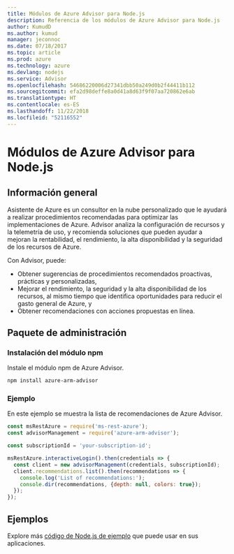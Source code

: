 ```yaml
---
title: Módulos de Azure Advisor para Node.js
description: Referencia de los módulos de Azure Advisor para Node.js
author: KumudD
ms.author: kumud
manager: jeconnoc
ms.date: 07/18/2017
ms.topic: article
ms.prod: azure
ms.technology: azure
ms.devlang: nodejs
ms.service: Advisor
ms.openlocfilehash: 54686220006d27341dbb50a249d0b2f44411b112
ms.sourcegitcommit: efa2d98deffe8a0d41a8d63f9f07aa720862e6ab
ms.translationtype: HT
ms.contentlocale: es-ES
ms.lasthandoff: 11/22/2018
ms.locfileid: "52116552"
---
```

# <a name="azure-advisor-modules-for-nodejs"></a>Módulos de Azure Advisor para Node.js

## <a name="overview"></a>Información general

Asistente de Azure es un consultor en la nube personalizado que le ayudará a realizar procedimientos recomendadas para optimizar las implementaciones de Azure. Advisor analiza la configuración de recursos y la telemetría de uso, y recomienda soluciones que pueden ayudar a mejoran la rentabilidad, el rendimiento, la alta disponibilidad y la seguridad de los recursos de Azure.

Con Advisor, puede:
- Obtener sugerencias de procedimientos recomendados proactivas, prácticas y personalizadas,
- Mejorar el rendimiento, la seguridad y la alta disponibilidad de los recursos, al mismo tiempo que identifica oportunidades para reducir el gasto general de Azure, y
- Obtener recomendaciones con acciones propuestas en línea.

## <a name="management-package"></a>Paquete de administración

### <a name="install-the-npm-module"></a>Instalación del módulo npm

Instale el módulo npm de Azure Advisor.

```bash
npm install azure-arm-advisor
```

### <a name="example"></a>Ejemplo

En este ejemplo se muestra la lista de recomendaciones de Azure Advisor.

```javascript
const msRestAzure = require('ms-rest-azure');
const advisorManagement = require('azure-arm-advisor');

const subscriptionId = 'your-subscription-id';

msRestAzure.interactiveLogin().then(credentials => {
  const client = new advisorManagement(credentials, subscriptionId);
  client.recommendations.list().then(recommendations => {
    console.log('List of recommendations:');
    console.dir(recommendations, {depth: null, colors: true});
  });
});
```

## <a name="samples"></a>Ejemplos

Explore más [código de Node.js de ejemplo](https://azure.microsoft.com/resources/samples/?platform=nodejs) que puede usar en sus aplicaciones.
